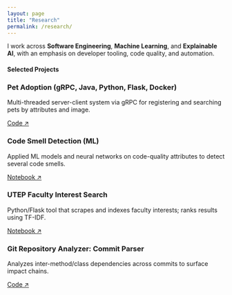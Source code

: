 ```yaml
---
layout: page
title: "Research"
permalink: /research/
---
```


I work across **Software Engineering**, **Machine Learning**, and **Explainable AI**, with an emphasis on developer tooling, code quality, and automation.

#### Selected Projects
<div class="grid">
  <div class="card">
    <h3>Pet Adoption (gRPC, Java, Python, Flask, Docker)</h3>
    <p>Multi-threaded server-client system via gRPC for registering and searching pets by attributes and image.</p>
    <p><a href="https://github.com/saif0524/pet-adoption">Code ↗</a></p>
  </div>
  <div class="card">
    <h3>Code Smell Detection (ML)</h3>
    <p>Applied ML models and neural networks on code-quality attributes to detect several code smells.</p>
    <p><a href="https://www.kaggle.com/code/saifuddinmahmud/comp-trad-and-nn-based-ml-for-code-smell-detectn">Notebook ↗</a></p>
  </div>
  <div class="card">
    <h3>UTEP Faculty Interest Search</h3>
    <p>Python/Flask tool that scrapes and indexes faculty interests; ranks results using TF-IDF.</p>
    <p><a href="https://www.kaggle.com/code/saifuddinmahmud/utep-faculty-search">Notebook ↗</a></p>
  </div>
  <div class="card">
    <h3>Git Repository Analyzer: Commit Parser</h3>
    <p>Analyzes inter-method/class dependencies across commits to surface impact chains.</p>
    <p><a href="https://github.com/saif0524/impact-analysis">Code ↗</a></p>
  </div>
</div>
